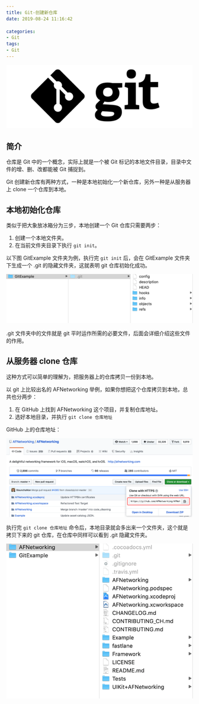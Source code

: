 ```yaml
---
title: Git-创建新仓库
date: 2019-08-24 11:16:42

categories:
- Git
tags:
- Git
---
```

![](https://raw.githubusercontent.com/ChiRenhua/Resource/master/WebImage/Git/git_logo.png)

## 简介
仓库是 Git 中的一个概念，实际上就是一个被 Git 标记的本地文件目录，目录中文件的增、删、改都能被 Git 捕捉到。

Git 创建新仓库有两种方式，一种是本地初始化一个新仓库，另外一种是从服务器上 clone 一个仓库到本地。

<!-- more -->

## 本地初始化仓库
类似于把大象放冰箱分为三步，本地创建一个 Git 仓库只需要两步：

1. 创建一个本地文件夹。
2. 在当前文件夹目录下执行 `git init`。

以下图 GitExample 文件夹为例，执行完 `git init` 后，会在 GitExample 文件夹下生成一个 .git 的隐藏文件夹，这就表明 git 仓库初始化成功。

![](https://raw.githubusercontent.com/ChiRenhua/Resource/master/WebImage/Git/gitExample.png)

.git 文件夹中的文件就是 git 平时运作所需的必要文件，后面会详细介绍这些文件的作用。

## 从服务器 clone 仓库
这种方式可以简单的理解为，把服务器上的仓库拷贝一份到本地。

以 git 上比较出名的 AFNetworking 举例，如果你想把这个仓库拷贝到本地，总共也分两步：

1. 在 GitHub 上找到 AFNetworking 这个项目，并复制仓库地址。
2. 选好本地目录，并执行 `git clone 仓库地址`

GitHub 上的仓库地址：

![](https://raw.githubusercontent.com/ChiRenhua/Resource/master/WebImage/Git/gitHub_server.png)

执行完 `git clone 仓库地址` 命令后，本地目录就会多出来一个文件夹，这个就是拷贝下来的 git 仓库，在仓库中同样可以看到 .git 隐藏文件夹。

![](https://raw.githubusercontent.com/ChiRenhua/Resource/master/WebImage/Git/git_clone.png)

